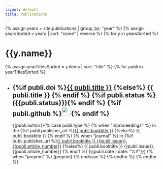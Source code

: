 ```yaml
---
layout: default
title: Publications
---
```

{% assign years = site.publications | group_by: "year" %}
{% assign yearsSorted = years | sort: "name" | reverse %}
{% for y in yearsSorted %}
# {{y.name}}
{% assign yearTitlesSorted = y.items | sort: "title" %}
{% for publi in yearTitlesSorted %}
  - ## {%if publi.doi %}[{{ publi.title }}]({{publi.doi}}) {%else%} {{ publi.title }} {% endif %} {%if publi.status %}({{publi.status}}){% endif %} {%if publi.github %}<a href="{{ publi.github }}"><img width=30em style="margin-bottom: -.25em;" src="https://github.githubassets.com/images/modules/logos_page/GitHub-Mark.png"></a>{% endif %}
    {{publi.author}}{% case publi.type %} {% when "inproceedings" %} in the {%if publi.publisher_url %}[{{ publi.booktitle }}]({{publi.publisher_url}}) {%else%} {{ publi.booktitle }} {% endif %} {% when "journal" %} in {%if publi.publisher_url %}[{{ publi.booktitle }} {{publi.issue}}, {{publi.article_number}}]({{publi.publisher_url}}) {%else%} {{ publi.booktitle }} {{publi.issue}}, {{publi.article_number}} {% endif %} ({{publi.date | date: "%Y"}}) {% when "preprint" %} (preprint) {% endcase %}
{% endfor %}
{% endfor %}